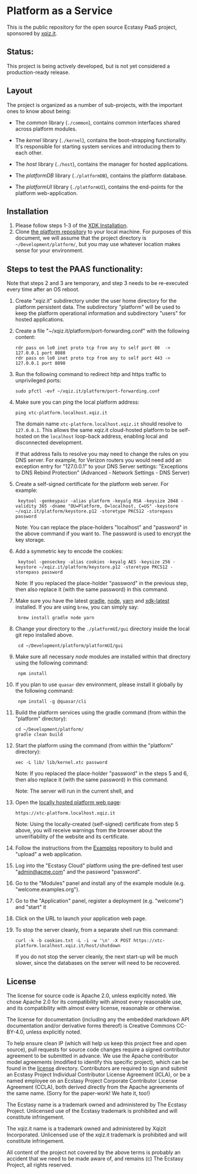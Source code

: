 # Platform as a Service #

This is the public repository for the open source Ecstasy PaaS project, sponsored by [xqiz.it](http://xqiz.it).

## Status:

This project is being actively developed, but is not yet considered a production-ready release.

## Layout

The project is organized as a number of sub-projects, with the important ones to know about being:

* The *common* library (`./common`), contains common interfaces shared across platform modules. 
  
* The *kernel* library (`./kernel`), contains the boot-strapping functionality. It's responsible for starting system services and introducing them to each other. 
  
* The *host* library (`./host`), contains the manager for hosted applications.

* The *platformDB* library (`./platformDB`), contains the platform database. 

* The *platformUI* library (`./platformUI`), contains the end-points for the platform web-application. 
  
## Installation

1. Please follow steps 1-3 of the [XDK Installation](https://github.com/xtclang/xvm#installation).
2. Clone [the platform repository](https://github.com/xtclang/platform) to your local machine. For purposes of this document, we will assume that the project directory is `~/Development/platform/`, but you may use whatever location makes sense for your environment.

## Steps to test the PAAS functionality:

Note that steps 2 and 3 are temporary, and step 3 needs to be re-executed every time after an OS reboot.

1. Create "xqiz.it" subdirectory under the user home directory for the platform persistent data. The subdirectory "platform" will be used to keep the platform operational information and subdirectory "users" for hosted applications.

2. Create a file "~/xqiz.it/platform/port-forwarding.conf" with the following content:

       rdr pass on lo0 inet proto tcp from any to self port 80  -> 127.0.0.1 port 8080
       rdr pass on lo0 inet proto tcp from any to self port 443 -> 127.0.0.1 port 8090

3. Run the following command to redirect http and https traffic to unprivileged ports:
      
       sudo pfctl -evf ~/xqiz.it/platform/port-forwarding.conf

4. Make sure you can ping the local platform address:
       
       ping xtc-platform.localhost.xqiz.it
                                           
   The domain name `xtc-platform.localhost.xqiz.it` should resolve to `127.0.0.1`. This allows the same xqiz.it cloud-hosted platform to be self-hosted on the `localhost` loop-back address, enabling local and disconnected development.

   If that address fails to resolve you may need to change the rules on you DNS server. For example, for Verizon routers you would need add an exception entry for "127.0.0.1" to your DNS Server settings: "Exceptions to DNS Rebind Protection" (Advanced - Network Settings - DNS Server)   

5. Create a self-signed certificate for the platform web server. For example:
   
        keytool -genkeypair -alias platform -keyalg RSA -keysize 2048 -validity 365 -dname "OU=Platform, O=localhost, C=US" -keystore ~/xqiz.it/platform/keystore.p12 -storetype PKCS12 -storepass password
        
   Note: You can replace the place-holders "localhost" and "password" in the above command if you want to. The password is used to encrypt the key storage.

6. Add a symmetric key to encode the cookies:

        keytool -genseckey -alias cookies -keyalg AES -keysize 256 -keystore ~/xqiz.it/platform/keystore.p12 -storetype PKCS12 -storepass password

   Note: If you replaced the place-holder "password" in the previous step, then also replace it (with the same password) in this command.

7. Make sure you have the latest [gradle](https://gradle.org/), [node](https://nodejs.org/en), [yarn](https://yarnpkg.com/) and  [xdk-latest](https://github.com/xtclang/xvm#readme) installed. If you are using `brew`, you can simply say: 
        
        brew install gradle node yarn  

8. Change your directory to the `./platformUI/gui` directory inside the local git repo installed above.

        cd ~/Development/platform/platformUI/gui

9. Make sure all necessary *node* modules are installed within that directory using the following command:

        npm install

10. If you plan to use `quasar` dev environment, please install it globally by the following command:

         npm install -g @quasar/cli
 
11. Build the platform services using the gradle command (from within the "platform" directory):

        cd ~/Development/platform/
        gradle clean build

12. Start the platform using the command (from within the "platform" directory):

        xec -L lib/ lib/kernel.xtc password

    Note: If you replaced the place-holder "password" in the steps 5 and 6, then also replace it (with the same password) in this command.

    Note: The server will run in the current shell, and 

13. Open the [locally hosted platform web page](https://xtc-platform.localhost.xqiz.it): 

        https://xtc-platform.localhost.xqiz.it

    Note: Using the locally-created (self-signed) certificate from step 5 above, you will receive warnings from the browser about the unverifiability of the website and its certificate.

14. Follow the instructions from the [Examples](https://github.com/xtclang/examples) repository to build and "upload" a web application.

15. Log into the "Ecstasy Cloud" platform using the pre-defined test user "admin@acme.com" and the password "password".

16. Go to the "Modules" panel and install any of the example module (e.g. "welcome.examples.org").

17. Go to the "Application" panel, register a deployment (e.g. "welcome") and "start" it  

18. Click on the URL to launch your application web page.

19. To stop the server cleanly, from a separate shell run this command:

        curl -k -b cookies.txt -L -i -w '\n' -X POST https://xtc-platform.localhost.xqiz.it/host/shutdown

    If you do not stop the server cleanly, the next start-up will be much slower, since the databases on the server will need to be recovered.

## License

The license for source code is Apache 2.0, unless explicitly noted. We chose Apache 2.0 for its
compatibility with almost every reasonable use, and its compatibility with almost every license,
reasonable or otherwise.

The license for documentation (including any the embedded markdown API documentation and/or
derivative forms thereof) is Creative Commons CC-BY-4.0, unless explicitly noted.

To help ensure clean IP (which will help us keep this project free and open source), pull requests
for source code changes require a signed contributor agreement to be submitted in advance. We use
the Apache contributor model agreements (modified to identify this specific project), which can be
found in the [license](./license) directory. Contributors are required to sign and submit an Ecstasy
Project Individual Contributor License Agreement (ICLA), or be a named employee on an Ecstasy
Project Corporate Contributor License Agreement (CCLA), both derived directly from the Apache
agreements of the same name. (Sorry for the paper-work! We hate it, too!)

The Ecstasy name is a trademark owned and administered by The Ecstasy Project. Unlicensed use of the
Ecstasy trademark is prohibited and will constitute infringement.

The xqiz.it name is a trademark owned and administered by Xqizit Incorporated. Unlicensed use of the
xqiz.it trademark is prohibited and will constitute infringement.

All content of the project not covered by the above terms is probably an accident that we need to be
made aware of, and remains (c) The Ecstasy Project, all rights reserved.
